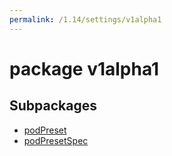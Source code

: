 ```yaml
---
permalink: /1.14/settings/v1alpha1
---
```


# package v1alpha1



## Subpackages

* [podPreset](settings-v1alpha1-podPreset.md)
* [podPresetSpec](settings-v1alpha1-podPresetSpec.md)